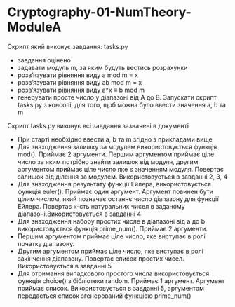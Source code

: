 # Cryptography-01-NumTheory-ModuleA
Скрипт який виконує завдання: tasks.py

 * завдання оцінено
 * задавати модуль m, за яким будуть вестись розрахунки
 * розв’язувати рівняння виду a mod m = x
 * розв’язувати рівняння виду ab mod m = x
 * розв’язувати рівняння виду a*x ≡ b mod m
 * генерувати просте число у діапазоні від A до B.
Запускати скрипт tasks.py з консолі, для того, щоб можна було ввести значення a, b та m

Скрипт tasks.py виконує всі завдання зазначені в документі

* При старті необхідно ввести a, b та m згідно з прикладами вище
* Для знаходження залишку за модулем використовується функція mod(). Приймає 2 аргументи. Першим аргументом приймає ціле число за яким потрібно знайти залишок від модуля, другим аргументом приймає ціле число яке є значенням модуля. Повертає залишок від ділення за модулем. Використовується в завданні 2, 3, 4
* Для знаходження результату функції Ейлера, використовується функція euler(). Приймає один аргумент. Аргумент повинен бути цілим числом, який позначає останнє число діапазону для функції Ейлера. Повертає к-сть натуральних чисел в заданому діапазоні.Використовується в завданні 4
* Для знаходження набору простих числе в діапазоні від а до b використовується функція prime_num(). Приймає 2 аргументи.
* Першим аргументом приймає ціле число, яке виступає в ролі початку діапазону.
* Другим аргументом приймає ціле число, яке виступає в ролі закінчення діапазону. Повертає список простих чисел. Використовується в завданні 5
* Для отримання випадкового простого числа використовується функція choice() з бібліотеки random. Приймає 1 аргумент. Аргумент приймає список. Використовується в завданні 5, аргументом передається список згенерований функцією prime_num()

